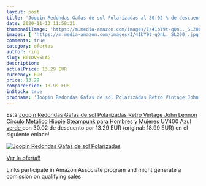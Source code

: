 ```yaml
---
layout: post
title: 'Joopin Redondas Gafas de sol Polarizadas al 30.02 % de descuento'
date: 2020-11-13 11:58:21
thumbnailImage: 'https://m.media-amazon.com/images/I/41bY9t-qQnL._SL200_.jpg'
images: [ 'https://m.media-amazon.com/images/I/41bY9t-qQnL._SL200_.jpg' ]
comments: true
category: ofertas
author: ring
slug: B01DVS5LAG
description:
actualPrice: 13.29 EUR
currency: EUR
price: 13.29
comparePrice: 18.99 EUR
inStock: true
prodname: 'Joopin Redondas Gafas de sol Polarizadas Retro Vintage John Lennon Círculo Metálico Hippie Steampunk para Hombres y Mujeres UV400  Azul verde '
---
```


Está [Joopin Redondas Gafas de sol Polarizadas Retro Vintage John Lennon Círculo Metálico Hippie Steampunk para Hombres y Mujeres UV400  Azul verde ](https://www.amazon.es/dp/B01DVS5LAG/?tag=tolees-21) con 30.02 de descuento por 13.29 EUR (original: 18.99 EUR) en el siguiente enlace!

[![Joopin Redondas Gafas de sol Polarizadas](https://m.media-amazon.com/images/I/41bY9t-qQnL._SL200_.jpg)](https://www.amazon.es/dp/B01DVS5LAG/?tag=tolees-21)

[Ver la oferta!!](https://www.amazon.es/dp/B01DVS5LAG/?tag=tolees-21)

Links participate in Amazon Associate program and might generate a comission on qualifying sales


